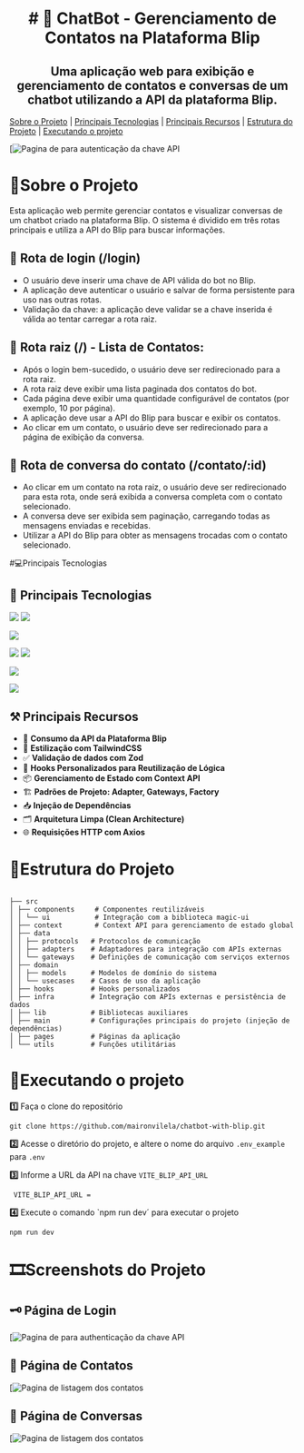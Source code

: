 <h1 align="center">
     # 🤖 ChatBot - Gerenciamento de Contatos na Plataforma Blip
</h1>
<h2 align="center">
     Uma aplicação web para exibição e gerenciamento de contatos e conversas de um chatbot utilizando a API da plataforma Blip.
</h2

  <p align="center">
    <a href="#sobre-o-projeto">Sobre o Projeto</a> |
    <a href="#principais-tecnologias">Principais Tecnologias</a> |
    <a href="#principais-recursos">Principais Recursos</a> |
    <a href="#estrutura_do_projeto">Estrutura do Projeto</a> |
    <a href="#executando_o_projeto">Executando o projeto</a>   
</p>

[![Pagina de para autenticação da chave API ](https://sa-east-1.graphassets.com/clzr3qy8z0jvv07lsbu9dh3xe/output=format:jpg/cm2jl6f1u09d307kiozm3tjj4)

# 📒Sobre o Projeto

Esta aplicação web permite gerenciar contatos e visualizar conversas de um chatbot criado na plataforma Blip. O sistema é dividido em três rotas principais e utiliza a API do Blip para buscar informações.

## 🚀 Rota de login (/login)

- O usuário deve inserir uma chave de API válida do bot no Blip.
- A aplicação deve autenticar o usuário e salvar de forma persistente para uso nas
  outras rotas.
- Validação da chave: a aplicação deve validar se a chave inserida é válida ao
  tentar carregar a rota raiz.

## 📇 Rota raiz (/) - Lista de Contatos:

- Após o login bem-sucedido, o usuário deve ser redirecionado para a rota raiz.
- A rota raiz deve exibir uma lista paginada dos contatos do bot.
- Cada página deve exibir uma quantidade configurável de contatos (por exemplo,
  10 por página).
- A aplicação deve usar a API do Blip para buscar e exibir os contatos.
- Ao clicar em um contato, o usuário deve ser redirecionado para a página de
  exibição da conversa.

## 💬 Rota de conversa do contato (/contato/:id)

- Ao clicar em um contato na rota raiz, o usuário deve ser redirecionado para esta
  rota, onde será exibida a conversa completa com o contato selecionado.
- A conversa deve ser exibida sem paginação, carregando todas as mensagens
  enviadas e recebidas.
- Utilizar a API do Blip para obter as mensagens trocadas com o contato
  selecionado.

#💻Principais Tecnologias

## 🚀 Principais Tecnologias   

[![](https://img.shields.io/badge/@Code-React-052051)]()
[![](https://img.shields.io/badge/@Code-typescript-052051)]()

[![](https://img.shields.io/badge/@Styles-Tailwind-3b82f6)]()

[![](https://img.shields.io/badge/@Componentes-magicui-16a34a)]()
[![](https://img.shields.io/badge/@Componentes-radixUI-16a34a)]()

[![](https://img.shields.io/badge/@Plataforma_Chatbot-Blip-f0abfc)]()

[![](https://img.shields.io/badge/@Validação_de_dados-Zod-708090)]()


## ⚒️ Principais Recursos  
- 🔗 **Consumo da API da Plataforma Blip**  
- 🎨 **Estilização com TailwindCSS**  
- ✅ **Validação de dados com Zod**  
- 🔄 **Hooks Personalizados para Reutilização de Lógica**  
- 📦 **Gerenciamento de Estado com Context API**  
- 🏗️ **Padrões de Projeto: Adapter, Gateways, Factory**  
- 📥 **Injeção de Dependências**  
- 🗂️ **Arquitetura Limpa (Clean Architecture)**  
- 🌐 **Requisições HTTP com Axios**  

# 📂Estrutura do Projeto
```

├── src
│ ├── components     # Componentes reutilizáveis
│ │ └── ui           # Integração com a biblioteca magic-ui
│ ├── context        # Context API para gerenciamento de estado global
│ ├── data
│ │ ├── protocols   # Protocolos de comunicação
│ │ ├── adapters    # Adaptadores para integração com APIs externas
│ │ └── gateways    # Definições de comunicação com serviços externos
│ ├── domain
│ │ ├── models      # Modelos de domínio do sistema
│ │ └── usecases    # Casos de uso da aplicação
│ ├── hooks         # Hooks personalizados
│ ├── infra         # Integração com APIs externas e persistência de dados
│ ├── lib           # Bibliotecas auxiliares
│ ├── main          # Configurações principais do projeto (injeção de dependências)
│ ├── pages         # Páginas da aplicação
│ └── utils         # Funções utilitárias
```
 

# 🚀Executando o projeto

**1️⃣** Faça o clone do repositório

```
git clone https://github.com/maironvilela/chatbot-with-blip.git
```
 

**2️⃣** Acesse o diretório do projeto, e altere o nome do arquivo `.env_example` para `.env`

**3️⃣** Informe a URL da API na chave `VITE_BLIP_API_URL`

```
 VITE_BLIP_API_URL =
```

**4️⃣** Execute o comando `npm run dev´ para executar o projeto

```
npm run dev
```

# 🎞️Screenshots do Projeto

## 🗝️ Página de Login  

[![Pagina de para authenticação da chave API ](https://sa-east-1.graphassets.com/clzr3qy8z0jvv07lsbu9dh3xe/output=format:jpg/cm2jl6f1u09d307kiozm3tjj4)

## 📇 Página de Contatos  

[![Pagina de listagem dos contatos ](https://sa-east-1.graphassets.com/clzr3qy8z0jvv07lsbu9dh3xe/output=format:jpg/cm2jmuoqi09mn07kixz6vhm43)

## 💬 Página de Conversas 

[![Pagina de listagem dos contatos ](https://sa-east-1.graphassets.com/clzr3qy8z0jvv07lsbu9dh3xe/output=format:jpg/cm2jmwmmy09kj07kl8ibcm642)



